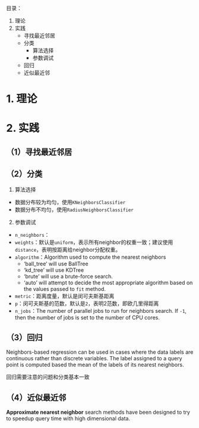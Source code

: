 目录：

1. 理论
2. 实践
    - 寻找最近邻居
    - 分类
        - 算法选择
        - 参数调试
    - 回归
    - 近似最近邻


# 1. 理论

# 2. 实践
## （1）寻找最近邻居

## （2）分类
1. 算法选择
- 数据分布较为均匀，使用`KNeighborsClassifier`
- 数据分布不均匀，使用`RadiusNeighborsClassifier`

2. 参数调试
- `n_neighbors`：
- `weights`：默认是`uniform`，表示所有neighbor的权重一致；建议使用`distance`，表明按距离给neighbor分配权重。
- `algorithm`：Algorithm used to compute the nearest neighbors
    - ‘ball_tree’ will use BallTree
	- ‘kd_tree’ will use KDTree
    - ‘brute’ will use a brute-force search.
    - ‘auto’ will attempt to decide the most appropriate algorithm based on the values passed to `fit` method.
- `metric`：距离度量，默认是闵可夫斯基距离
- `p`：闵可夫斯基的范数，默认是`2`，表明2范数，即欧几里得距离
- `n_jobs`：The number of parallel jobs to run for neighbors search. If `-1`, then the number of jobs is set to the number of CPU cores.

## （3）回归
Neighbors-based regression can be used in cases where the data labels are continuous rather than discrete variables. The label assigned to a query point is computed based the mean of the labels of its nearest neighbors.

回归需要注意的问题和分类基本一致

## （4）近似最近邻
**Approximate nearest neighbor** search methods have been designed to try to speedup query time with high dimensional data.
